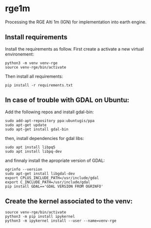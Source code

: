 # rge1m
Processing the RGE Alti 1m (IGN) for implementation into earth engine.

## Install requirements
Install the requirements as follow. First create a activate a new virtual environement:

```
python3 -m venv venv-rge
source venv-rge/bin/activate
```
Then install all requirements:
```
pip install -r requirements.txt 
```

## In case of trouble with GDAL on Ubuntu:
Add the following repos and install gdal-bin:
```
sudo add-apt-repository ppa:ubuntugis/ppa
sudo apt-get update
sudo apt-get install gdal-bin
```
then, install dependencies for gdal libs:
```
sudo apt install libpq5
sudo apt install libpq-dev
```
and finnaly install the apropriate version of GDAL:
```
ogrinfo --version
sudo apt-get install libgdal-dev
export CPLUS_INCLUDE_PATH=/usr/include/gdal
export C_INCLUDE_PATH=/usr/include/gdal
pip install GDAL=='GDAL VERSION FROM OGRINFO'
```

## Create the kernel associated to the venv:
```
source venv-rge/bin/activate
python3 -m pip install ipykernel
python3 -m ipykernel install --user --name=venv-rge
```
